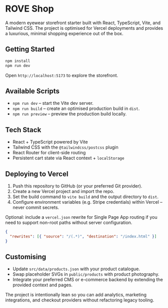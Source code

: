 # ROVE Shop

A modern eyewear storefront starter built with React, TypeScript, Vite, and Tailwind CSS. The project is optimised for Vercel
deployments and provides a luxurious, minimal shopping experience out of the box.

## Getting Started

```bash
npm install
npm run dev
```

Open `http://localhost:5173` to explore the storefront.

## Available Scripts

- `npm run dev` – start the Vite dev server.
- `npm run build` – create an optimised production build in `dist`.
- `npm run preview` – preview the production build locally.

## Tech Stack

- React + TypeScript powered by Vite
- Tailwind CSS with the `@tailwindcss/postcss` plugin
- React Router for client-side routing
- Persistent cart state via React context + `localStorage`

## Deploying to Vercel

1. Push this repository to GitHub (or your preferred Git provider).
2. Create a new Vercel project and import the repo.
3. Set the build command to `vite build` and the output directory to `dist`.
4. Configure environment variables (e.g. Stripe credentials) within Vercel – never commit secrets.

Optional: include a `vercel.json` rewrite for Single Page App routing if you need to support non-root paths without server
configuration.

```json
{
  "rewrites": [{ "source": "/(.*)", "destination": "/index.html" }]
}
```

## Customising

- Update `src/data/products.json` with your product catalogue.
- Swap placeholder SVGs in `public/products` with product photography.
- Integrate your preferred CMS or e-commerce backend by extending the provided context and pages.

The project is intentionally lean so you can add analytics, marketing integrations, and checkout providers without refactoring
legacy tooling.
